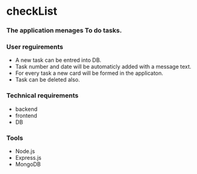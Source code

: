 # checkList

### The application menages To do tasks.

### User reguirements
- A new task can be entred into DB. 
- Task number and date will be automaticly added with a message text. 
- For every task a new card will be formed in the applicaton.
- Task can be deleted also. 

### Technical requirements
- backend
- frontend
- DB

### Tools
- Node.js
- Express.js
- MongoDB
